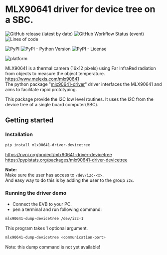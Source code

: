 # MLX90641 driver for device tree on a SBC.

![GitHub release (latest by date)](https://img.shields.io/github/v/release/melexis-fir/mlx90641-driver-devicetree-py?label=github-latest-release-tag) ![GitHub Workflow Status (event)](https://img.shields.io/github/workflow/status/melexis-fir/mlx90641-driver-devicetree-py/build-test-publish?event=release&label=github-workflow) ![Lines of code](https://img.shields.io/tokei/lines/github/melexis-fir/mlx90641-driver-devicetree-py)  

![PyPI](https://img.shields.io/pypi/v/mlx90641-driver-devicetree) ![PyPI - Python Version](https://img.shields.io/pypi/pyversions/mlx90641-driver-devicetree) ![PyPI - License](https://img.shields.io/pypi/l/mlx90641-driver-devicetree)  

![platform](https://img.shields.io/badge/platform-linux%20PC%20%7C%20rasberry%20pi%204%20%7C%20Jetson%20Nano%20%7C%20beagle%20bone-lightgrey)  

MLX90641 is a thermal camera (16x12 pixels) using Far InfraRed radiation from objects to measure the object temperature.  
https://www.melexis.com/mlx90641  
The python package "[mlx90641-driver](https://github.com/melexis-fir/mlx90641-driver-py)" driver interfaces the MLX90641 and aims to facilitate rapid prototyping.

This package provide the I2C low level routines.
It uses the I2C from the device tree of a single board computer(SBC).  

## Getting started

### Installation

```bash
pip install mlx90641-driver-devicetree
```

https://pypi.org/project/mlx90641-driver-devicetree  
https://pypistats.org/packages/mlx90641-driver-devicetree

__Note:__  
Make sure the user has access to `/dev/i2c-<x>`.  
And easy way to do this is by adding the user to the group `i2c`.

### Running the driver demo

* Connect the EVB to your PC.  
* pen a terminal and run following command:  

```bash
mlx90641-dump-devicetree /dev/i2c-1
```

This program takes 1 optional argument.

```bash
mlx90641-dump-devicetree <communication-port>
```

Note: this dump command is not yet available!
